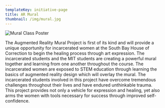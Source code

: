 ```yaml
---
templateKey: initiative-page
title: AR Mural
thumbnail: /img/mural.jpg
---
```

![Mural Class Poster](/img/mural_poster.png)

The Augmented Reality Mural Project is first of its kind and will provide a unique opportunity for incarcerated women at the South Bay House of Correction to begin the healing process through art expression. The incarcerated students and the MIT students are creating a powerful mural together and learning from one another throughout the course. The incarcerated women are exposed to STEM education through learning the basics of augmented reality design which will overlay the mural. The incarcerated students involved in this project have overcome tremendous challenges throughout their lives and have endured unthinkable trauma. This project provides not only a vehicle for expression and healing, yet also arms the women with tools necessary for success through improved self-confidence.
